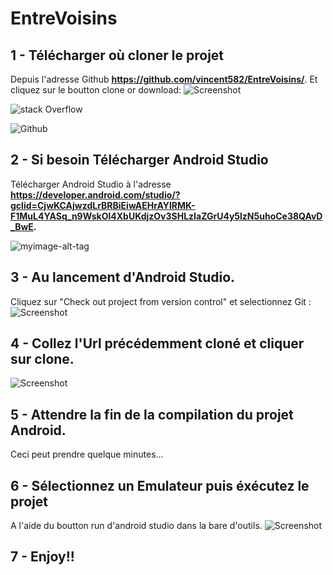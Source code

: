 # EntreVoisins

## **1 -** Télécharger où cloner le projet 
Depuis l'adresse Github **https://github.com/vincent582/EntreVoisins/**. 
Et cliquez sur le boutton clone or download:
![Screenshot](screenshot.png)

![stack Overflow](http://lmsotfy.com/so.png)

![Github]([url-to-image](https://github.com/topdrivers/entrevoisin/blob/master/Image1.jpg))

## **2 -** Si besoin Télécharger Android Studio 
Télécharger Android Studio à l'adresse **https://developer.android.com/studio/?gclid=CjwKCAjwzdLrBRBiEiwAEHrAYlRMK-F1MuL4YASq_n9WskOl4XbUKdjzOv3SHLzIaZGrU4y5lzN5uhoCe38QAvD_BwE.**

![myimage-alt-tag]([url-to-image](https://github.com/topdrivers/entrevoisin/blob/master/Image1.jpg))


## **3 -** Au lancement d'Android Studio. 
Cliquez sur "Check out project from version control" et selectionnez Git :
![Screenshot](screenshot2.png)

## **4 -** Collez l'Url précédemment cloné et cliquer sur clone.
![Screenshot](screenshot3.png)

## **5 -** Attendre la fin de la compilation du projet Android. 
Ceci peut prendre quelque minutes...

## **6 -** Sélectionnez un Emulateur puis éxécutez le projet 
A l'aide du boutton run d'android studio dans la bare d'outils.
![Screenshot](screenshot4.png)

## **7 -** Enjoy!!

